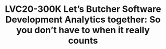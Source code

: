 ---
categories:
- lvc20
description: Lord Kelvin said "if you can't measure it, you cannot improve it". That
  may only be partially true. Instead, I reckon we must understand measurements and
  their context to comprehend what is going. In the context of software development,
  this would mean that we must measure the who, what, when, and how related to software
  development processes, but also know the context around this data to be able to
  answer the questions that allow managers to drive projects to their goals. I call
  it the “measurements in context” principle.<br /> <br /> This talk demonstrates
  this principle with humor by looking at Linaro’s projects. Let’s explore together
  what the software development analytics data shows us about Linaro’s open source
  projects. Then, let’s guess at what this could be telling us if we had no idea about
  Linaro. Finally, let’s apply the “measurements in context” principle to get sensible
  insights.<br /> <br /> This fun talk does not intend to answer real questions about
  Linaro, however, it does show in an approachable and memorable way how to do analytics
  on open source software. We will stumble in this presentation together over common
  problems only so you don’t have to do it when it really matters. Lessons learned
  from the CHAOSS project will also provide a solid foundation from which you can
  build your own analysis.<br /> <br /> During this talk, I will present an approach
  to drive your software development using data from both strategical and tactical
  points of view. Everything will rely on existing free, open source tools and knowledge
  from communities like CHAOSS (Community Health Analytics for Open Source Software)
  and InnerSource Commons.
image: /assets/images/featured-images/lvc20/LVC20-300K.png
session_id: LVC20-300K
session_room: Track 1 - IoT/Edge/Embedded
session_slot:
  end_time: 2020-09-24 15:40
  start_time: 2020-09-24 15:15
session_speakers:
- speaker_bio: Manrique is the CEO and shareholder in Bitergia and a free, libre,
    open source software development communities passionate. He is a graduate Industrial
    Engineer with research and development experience from the Technological Center
    for Computer Science and Communications of the Principality of Asturias (CTIC),
    W3C working groups, Ándago Engineering, and Continua Health Alliance. Former executive
    director of the Spanish Open Source Enterprises Association (ASOLIF), and expert
    consultant for the Spanish National Open Source Reference Center (CENATIC).&lt;br
    /&gt; &lt;br /&gt; Involved in several communities related to free, libre, open
    source software he is currently active in GrimoireLab and CHAOSS (Community Health
    Analytics for Open Source Software). He has been recognized as AWS Data Hero and
    GitLab Community Hero.&lt;br /&gt; &lt;br /&gt; You can reach him on Twitter as
    @jsmanrique, and when he is not online he loves to spend time with his family
    and surfing.
  speaker_company: Bitergia
  speaker_image: http://avatars.sched.co/b/65/11406425/avatar.jpg.320x320px.jpg?986
  speaker_name: Jose Manrique López de la Fuente
  speaker_position: Bitergia, CEO
  speaker_role: speaker
session_track: Open Source Development
tag: session
tags: Open Source Development
title: 'LVC20-300K Let’s Butcher Software Development Analytics together: So you don’t
  have to when it really counts'
---